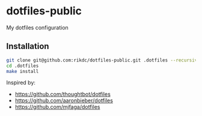 # dotfiles-public

My dotfiles configuration

## Installation

```bash
git clone git@github.com:rikdc/dotfiles-public.git .dotfiles --recursive
cd .dotfiles
make install
```

Inspired by:

- https://github.com/thoughtbot/dotfiles
- https://github.com/aaronbieber/dotfiles
- https://github.com/mjfaga/dotfiles
